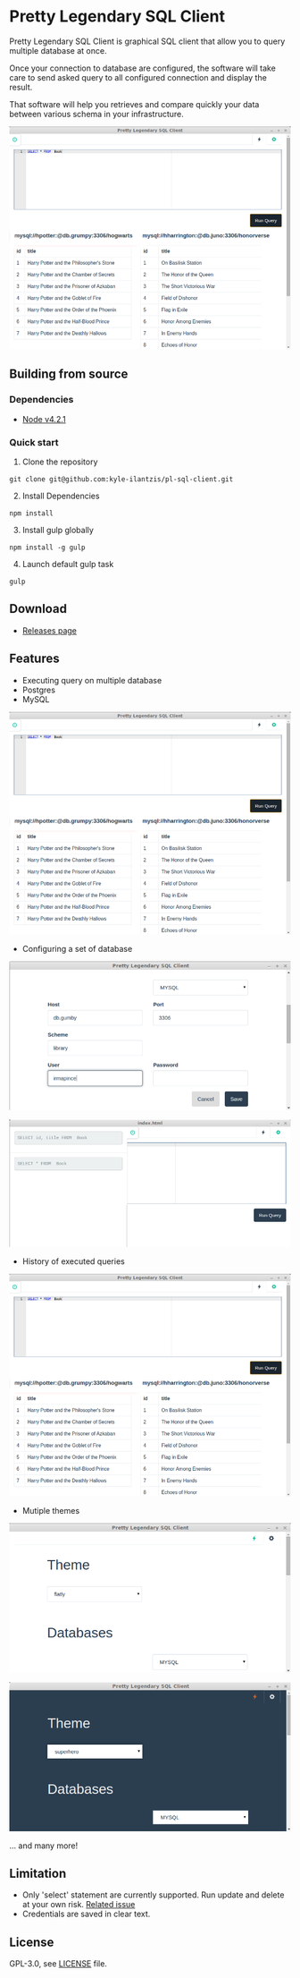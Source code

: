 # Pretty Legendary SQL Client

Pretty Legendary SQL Client is graphical SQL client that allow you to query multiple database at once.

Once your connection to database are configured, the software will take care to send asked query to all configured connection and display the result.

That software will help you retrieves and compare quickly your data between various schema in your infrastructure.

![Executing query](doc/pictures/query.png)

## Building from source

### Dependencies
 * [Node v4.2.1](https://nodejs.org/en/)

### Quick start
1. Clone the repository
```
git clone git@github.com:kyle-ilantzis/pl-sql-client.git
 ```
2. Install Dependencies
```
npm install
 ```
3. Install gulp globally
```
npm install -g gulp
 ```
4. Launch default gulp task
```
gulp
```

## Download

* [Releases page](https://github.com/kyle-ilantzis/pl-sql-client/releases)

## Features

 * Executing query on multiple database
  * Postgres
  * MySQL

 ![Executing query](doc/pictures/query.png)  

 * Configuring a set of database

 ![Configuring database](doc/pictures/database1.png)

![Viewing database configuration](doc/pictures/history.png)

 * History of executed queries

![Consulting history of queries](doc/pictures/query.png)

 * Mutiple themes

 ![flatly themne](doc/pictures/theme-1.png)

![superhero themne](doc/pictures/theme-2.png)

... and many more!

## Limitation

 * Only 'select' statement are currently supported. Run update and delete at your own risk. [Related issue](https://github.com/kyle-ilantzis/pl-sql-client/issues/9)
 * Credentials are saved in clear text.

## License

GPL-3.0, see [LICENSE](LICENSE) file.
